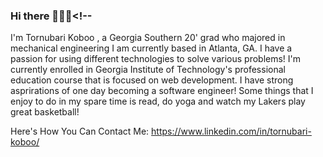 ### Hi there 💙✌🏾<!--

I'm Tornubari Koboo , a Georgia Southern 20' grad who majored in mechanical engineering I am currently based in Atlanta, GA. I have a passion for using different technologies to solve various problems! I'm currently enrolled in Georgia Institute of Technology's professional education course that is focused on web development. I have strong asprirations of one day becoming a software engineer! Some things that I enjoy to do in my spare time is read, do yoga and watch my Lakers play great basketball! 

Here's How You Can Contact Me: 
https://www.linkedin.com/in/tornubari-koboo/
